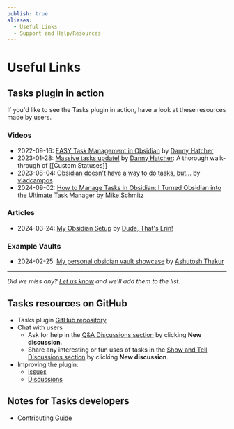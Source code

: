 ```yaml
---
publish: true
aliases:
  - Useful Links
  - Support and Help/Resources
---
```


# Useful Links

## Tasks plugin in action

If you'd like to see the Tasks plugin in action, have a look at these resources made by users.

<!-- Try to use publication date, if possible, and sort in date order -->

### Videos

- 2022-09-16: [EASY Task Management in Obsidian](https://www.youtube.com/watch?v=SAfBpltPx0w) by [Danny Hatcher](https://www.youtube.com/@DannyHatcherTech)
- 2023-01-28: [Massive tasks update!](https://www.youtube.com/watch?v=beCk8wXtVto&t=240s) by [Danny Hatcher](https://www.youtube.com/@DannyHatcherTech): A thorough walk-through of [[Custom Statuses]]
- 2023-08-04: [Obsidian doesn't have a way to do tasks, but...](https://www.youtube.com/watch?v=c6A0u6NQccw) by [vladcampos](https://www.youtube.com/@vladcampos)
- 2024-09-02: [How to Manage Tasks in Obsidian: I Turned Obsidian into the Ultimate Task Manager](https://www.youtube.com/watch?v=ZjVBQHyLyMM) by [Mike Schmitz](https://www.youtube.com/@MikeSchmitz)

### Articles

- 2024-03-24: [My Obsidian Setup](https://dudethatserin.com/my-obsidian-setup/) by [Dude, That's Erin!](https://dudethatserin.com)

### Example Vaults

- 2024-02-25: [My personal obsidian vault showcase](https://github.com/ashu-otaku/Personal-Wiki) by [Ashutosh Thakur](https://github.com/ashu-otaku)

---

_Did we miss any? [Let us know](https://github.com/obsidian-tasks-group/obsidian-tasks/issues/2732) and we'll add them to the list._

## Tasks resources on GitHub

- Tasks plugin [GitHub repository](https://github.com/obsidian-tasks-group/obsidian-tasks)
- Chat with users
  - Ask for help in the [Q&A Discussions section](https://github.com/obsidian-tasks-group/obsidian-tasks/discussions/categories/q-a) by clicking **New discussion**.
  - Share any interesting or fun uses of tasks in the [Show and Tell Discussions section](https://github.com/obsidian-tasks-group/obsidian-tasks/discussions/categories/show-and-tell) by clicking **New discussion**.
- Improving the plugin:
  - [Issues](https://github.com/obsidian-tasks-group/obsidian-tasks/issues)
  - [Discussions](https://github.com/obsidian-tasks-group/obsidian-tasks/discussions)

## Notes for Tasks developers

- [Contributing Guide](https://publish.obsidian.md/tasks-contributing/)
